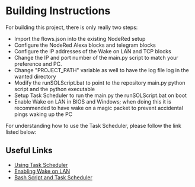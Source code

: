 # Building Instructions

For building this project, there is only really two steps:

- Import the flows.json into the existing NodeRed setup
- Configure the NodeRed Alexa blocks and telegram blocks
- Configure the IP addresses of the Wake on LAN and TCP blocks
- Change the IP and port number of the main.py script to match your preference and PC.
- Change "PROJECT_PATH" variable as well to have the log file log in the wanted directory
- Modify the runSOLScript.bat to point to the repository main.py python script and the python executable
- Setup Task Scheduler to run the main.py the runSOLScript.bat on boot
- Enable Wake on LAN in BIOS and Windows; when doing this it is recommended to have wake on a magic packet to prevent
accidental pings waking up the PC

For understanding how to use the Task Scheduler, please follow the link listed below:

## Useful Links

- [Using Task Scheduler](https://www.jcchouinard.com/python-automation-using-task-scheduler/)
- [Enabling Wake on LAN](https://www.windowscentral.com/how-enable-and-use-wake-lan-wol-windows-10)
- [Bash Script and Task Scheduler](https://www.tutorialspoint.com/batch_script/batch_script_comments.htm)
